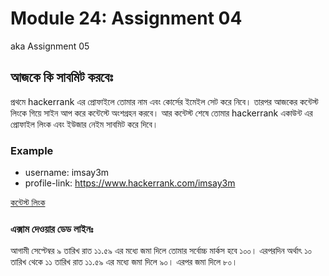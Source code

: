 # Module 24: Assignment 04 
aka Assignment 05 
## আজকে কি সাবমিট করবেঃ

প্রথমে hackerrank এর প্রোফাইলে তোমার নাম এবং কোর্সের ইমেইল সেট করে নিবে। তারপর আজকের কন্টেস্ট লিংকে গিয়ে সাইন আপ করে কন্টেস্টে অংশগ্রহন করবে। আর কন্টেস্ট শেষে তোমার hackerrank একাউন্ট এর প্রোফাইল লিংক এবং ইউজার নেইম সাবমিট করে দিবে।

### Example

- username: imsay3m
- profile-link: <https://www.hackerrank.com/imsay3m>

[কন্টেস্ট লিংক](https://www.hackerrank.com/contests/assignment-04-a-introduction-to-algorithms-a-batch-03-1/challenges)

### এক্সাম দেওয়ার ডেড লাইনঃ
আগামী সেপ্টেম্বর ৯ তারিখ রাত ১১.৫৯ এর মধ্যে জমা দিলে তোমার সর্বোচ্চ মার্কস হবে ১০০। এরপরদিন অর্থাৎ ১০ তারিখ থেকে ১১ তারিখ রাত ১১.৫৯ এর মধ্যে জমা দিলে ৯০। এরপর জমা দিলে ৮০।

